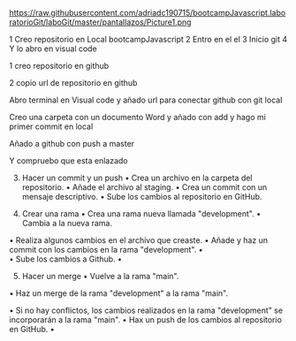  
https://raw.githubusercontent.com/adriadc190715/bootcampJavascript.laboratorioGit/laboGit/master/pantallazos/Picture1.png


1 Creo repositorio en Local bootcampJavascript
2 Entro en el el
3 Inicio git
4 Y lo abro en visual code 
 
 
 

1 creo repositorio en github
 

2 copio url de repositorio en github

 

Abro terminal en Visual code y añado url para conectar github con   git local 
 

Creo una carpeta con un documento Word y  añado  con add y hago mi primer commit en local
 

Añado a github con push a master

Y compruebo que esta enlazado
 


3. Hacer un commit y un push
•	Crea un archivo en la carpeta del repositorio.
•	Añade el archivo al staging.
•	Crea un commit con un mensaje descriptivo.
•	Sube los cambios al repositorio en GitHub.
 


 

4. Crear una rama
•	Crea una rama nueva llamada "development".
•	Cambia a la nueva rama.
 
•	Realiza algunos cambios en el archivo que creaste.
•	Añade y haz un commit con los cambios en la rama "development".
•	 
•	Sube los cambios a Github.
•	 
 
5. Hacer un merge
•	Vuelve a la rama "main".
 
•	Haz un merge de la rama "development" a la rama "main".
 
•	Si no hay conflictos, los cambios realizados en la rama "development" se incorporarán a la rama "main".
•	Hax un push de los cambios al repositorio en GitHub.
•	 

